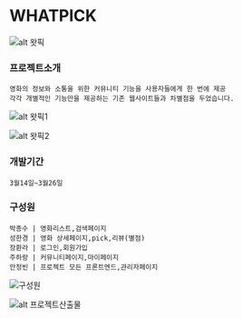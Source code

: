 
# WHATPICK

![alt 왓픽](https://user-images.githubusercontent.com/126428632/228108498-f636236f-ad10-4909-91b9-334feac95fec.jpg)

### 프로젝트소개
```
영화의 정보와 소통을 위한 커뮤니티 기능을 사용자들에게 한 번에 제공
각각 개별적인 기능만을 제공하는 기존 웹사이트들과 차별점을 두었습니다.
```


![alt 왓픽1](https://user-images.githubusercontent.com/126428632/228111491-6917b2e5-6f92-4125-8a44-1ca080064aec.jpg)

![alt 왓픽2](https://user-images.githubusercontent.com/126428632/228111428-5440f222-1dd1-4b76-9bed-e4a11eb9bdae.jpg)

### 개발기간
```
3월14일~3월26일
```
### 구성원
```
박종수 | 영화리스트,검색페이지 
성한경 | 영화 상세페이지,pick,리뷰(별점)
장환라 | 로그인,회원가입 
주하랑 | 커뮤니티페이지,마이페이지
안정빈 | 프로젝트 모든 프론트엔드,관리자페이지
```
![구성원](https://user-images.githubusercontent.com/126428632/228110190-447b85e3-16a9-4bbd-bbf9-265e74f2a53a.jpg)

![alt 프로젝트산출물](https://user-images.githubusercontent.com/126428632/228110027-2a4e635e-1f90-41a4-9358-7f0e2ce179fa.jpg)

